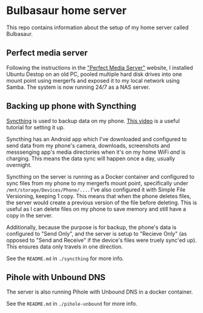 # Bulbasaur home server 

This repo contains information about the setup of my home server called Bulbasaur.

## Perfect media server

Following the instructions in the ["Perfect Media Server"](https://perfectmediaserver.com/) website, I installed Ubuntu Destop on an old PC, pooled multiple hard disk drives into one mount point using mergerfs and exposed it to my local network using Samba. The system is now running 24/7 as a NAS server.

## Backing up phone with Syncthing

[Syncthing](https://syncthing.net/) is used to backup data on my phone. [This video](https://www.youtube.com/watch?v=O5O4ajGWZz8) is a useful tutorial for setting it up.

Syncthing has an Android app which I've downloaded and configured to send data from my phone's camera, downloads, screenshots and messsenging app's media directories when it's on my home WiFi *and* is charging. This means the data sync will happen once a day, usually overnight. 

Syncthing on the server is running as a Docker container and configured to sync files from my phone to my mergerfs mount point, specifically under ``/mnt/storage/Devices/Phone/...``. I've also configured it with Simple File Versioning, keeping 1 copy. This means that when the phone deletes files, the server would create a previous version of the file before deleting. This is useful as I can delete files on my phone to save memory and still have a copy in the server.

Additionally, because the purpose is for backup, the phone's data is configured to "Send Only", and the server is setup to "Recieve Only" (as opposed to "Send and Receive" if the device's files were truely sync'ed up). This ensures data only travels in one direction.

See the ``README.md`` in ``./syncthing`` for more info.

## Pihole with Unbound DNS

The server is also running Pihole with Unbound DNS in a docker container. 

See the ``README.md`` in ``./pihole-unbound`` for more info. 
